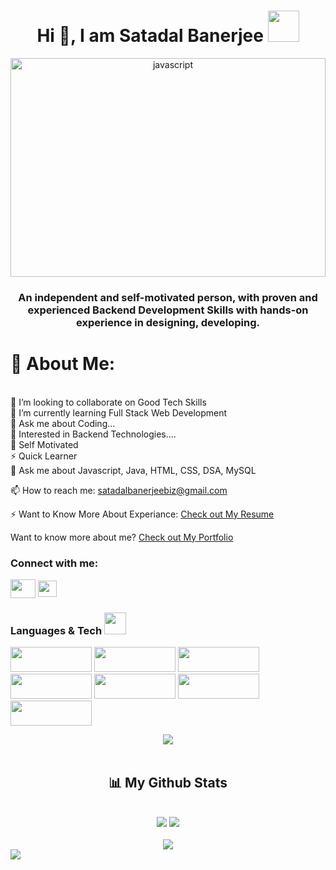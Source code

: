 <h1 align="center">Hi 👋, I am Satadal Banerjee <img src="https://i.pinimg.com/originals/a7/1c/11/a71c1120763e9b9690461cee3f3218c6.gif" width="50"/></h1>

<div align="center">
 <img src="https://camo.githubusercontent.com/efe028a1acecb148345817f09b7aa02ccb73f1335baf7ece530f6be85d4bfa1e/68747470733a2f2f692e70696e696d672e636f6d2f6f726967696e616c732f32662f66342f32382f32666634323830303666336164653566313062656163363933373230363261622e676966" alt="javascript" width="100%" height="350"/>
</div>

<h3 align="center" dir="auto">An independent and self-motivated person, with proven and experienced Backend Development Skills with hands-on experience in designing, developing.</h3>

<!-- <img  style="margin:auto"  src="https://camo.githubusercontent.com/2b526261e88935a5671e4a20a23e230c06dc6e9192706fa9d40190bf0f58a050/68747470733a2f2f692e70696e696d672e636f6d2f6f726967696e616c732f66612f37622f34622f66613762346264633362326637336537343965356332633634366434616531332e676966"></img> -->

# 💫 About Me:
<br>
👯 I’m looking to collaborate on Good Tech Skills<br>
🌱 I’m currently learning Full Stack Web Development<br>
💬 Ask me about Coding...<br>
👯 Interested in Backend Technologies....<br>
👯 Self Motivated<br>
⚡ Quick Learner<br>
💬 Ask me about Javascript, Java, HTML, CSS, DSA, MySQL<br>

📫 How to reach me: satadalbanerjeebiz@gmail.com <br>

⚡ Want to Know More About Experiance: [Check out My Resume](https://drive.google.com/file/d/1a-4OOTVSn_kyMG6HyeEm5CDzGLyXGV6k/view?usp=drive_link)<br>

Want to know more about me? [Check out My Portfolio](https://satadalbanerjee.github.io/)

### Connect with me:
<a href="https://www.linkedin.com/in/satadal-banerjee-382360233/" rel="nofollow"><img align="center" src="https://raw.githubusercontent.com/rahuldkjain/github-profile-readme-generator/master/src/images/icons/Social/linked-in-alt.svg" alt="" height="30" width="40" style="max-width: 100%;"></a>
<a href="https://SatadalBanerjee.github.io" rel="nofollow"><img align="center"  src="https://cdn-icons-png.flaticon.com/512/726/726056.png" alt="" height="26" width="30" style="max-width: 100%; left: 30px;"></a>


<h3>Languages & Tech <img src="https://camo.githubusercontent.com/beb64ff21c883e318e4f5db5231c2ba4175705bea1c9249e82a41ab375db4f75/68747470733a2f2f6d65646961322e67697068792e636f6d2f6d656469612f51737347456d706b79454f684243623765312f67697068792e6769663f6369643d656366303565343761306e336769316266716e74716d6f62386739616964316f796a327772336473336d67373030626c267269643d67697068792e676966" width="35"/></h3> 

<p>
<img src="https://img.shields.io/badge/HTML5-E34F26?style=for-the-badge&logo=html5&logoColor=white" width="130px" height="40px"/> <img src="https://img.shields.io/badge/CSS3-1572B6?style=for-the-badge&logo=css3&logoColor=white" width="130px" height="40px"/>
<img src="https://img.shields.io/badge/JavaScript-323330?style=for-the-badge&logo=javascript&logoColor=F7DF1E" width="130px" height="40px"/>

<img src="https://img.shields.io/badge/java-%23ED8B00.svg?style=for-the-badge&logo=java&logoColor=white" width="130px" height="40px"/>
<img src="https://img.shields.io/badge/spring-%236DB33F.svg?style=for-the-badge&logo=spring&logoColor=white" width="130px" height="40px"/>
<img src="https://img.shields.io/badge/mysql-%2300f.svg?style=for-the-badge&logo=mysql&logoColor=white" width="130px" height="40px"/>
<img src="https://img.shields.io/badge/github-%23121011.svg?style=for-the-badge&logo=github&logoColor=white" width="130px" height="40px"/>

</p>

<p  align="center">
<img src="https://user-images.githubusercontent.com/73097560/115834477-dbab4500-a447-11eb-908a-139a6edaec5c.gif">                  
<br>
<br/>


  
  
  <h2 align="center">📊 My Github Stats</h2>
      
<br/>
  <div display="flex" align="center">
    <img src="http://github-profile-summary-cards.vercel.app/api/cards/stats?username=SatadalBanerjee&theme=tokyonight" />
    <img src="http://github-profile-summary-cards.vercel.app/api/cards/productive-time?username=SatadalBanerjee&theme=tokyonight&utcOffset=8" />
 </div>
 <div display="flex" align="center">
 </br>
 <img src="http://github-profile-summary-cards.vercel.app/api/cards/profile-details?username=SatadalBanerjee&theme=tokyonight" />
<br/>
</div>
      

<img src="https://user-images.githubusercontent.com/73097560/115834477-dbab4500-a447-11eb-908a-139a6edaec5c.gif">      
